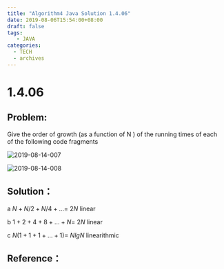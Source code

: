 ```yaml
---
title: "Algorithm4 Java Solution 1.4.06"
date: 2019-08-06T15:54:00+08:00
draft: false
tags:
   - JAVA
categories:
  - TECH
  - archives
---
```



# 1.4.06

## Problem:

Give the order of growth (as a function of N ) of the running times of each of the following code fragments

![2019-08-14-007](https://gitee.com/gdhu/prvpic/raw/master/2019-08-14-007.jpg)

![2019-08-14-008](https://gitee.com/gdhu/prvpic/raw/master/2019-08-14-008.jpg)

## Solution：


a $N+N/2+N/4+...=~2N$ linear

b $1+2+4+8+...+N = ~2N$ linear

c $N(1+1+1+...+1) = ~NlgN$ linearithmic


## Reference：


